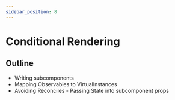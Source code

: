 ```yaml
---
sidebar_position: 8
---
```


# Conditional Rendering

## Outline
- Writing subcomponents
- Mapping Observables to VirtualInstances
- Avoiding Reconciles - Passing State into subcomponent props